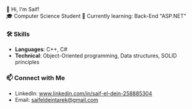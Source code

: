 👋 Hi, I'm Saif!  
🎓 Computer Science Student 
🌱 Currently learning: Back-End "ASP.NET"  

### 🛠️ Skills
- **Languages**: C++, C#
- **Technical**: Object-Oriented programming, Data structures, SOLID principles

### 📫 Connect with Me
- LinkedIn: www.linkedin.com/in/saif-el-dein-258885304
- Email: saifeldeintarek@gmail.com


<!--
**SaifELDein010/SaifELDein010** is a ✨ _special_ ✨ repository because its `README.md` (this file) appears on your GitHub profile.

Here are some ideas to get you started:

- 🔭 I’m currently working on ...
- 🌱 I’m currently learning ...
- 👯 I’m looking to collaborate on ...
- 🤔 I’m looking for help with ...
- 💬 Ask me about ...
- 📫 How to reach me: ...
- 😄 Pronouns: ...
- ⚡ Fun fact: ...
-->
